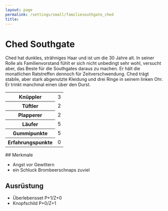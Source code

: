 ```yaml
---
layout: page
permalink: /settings/small/familiesouthgate_ched
title: 
---
```


# Ched Southgate

Ched hat dunkles, strähniges Haar und ist um die 30 Jahre alt. In seiner Rolle als Familienvorstand fühlt er sich nicht unbedingt sehr wohl, versucht aber, das Beste für die Southgates daraus zu machen. Er hält die monatlichen Ratstreffen dennoch für Zeitverschwendung. Ched trägt stabile, aber stark abgenutzte Kleidung und drei Ringe in seinem linken Ohr. Er trinkt manchmal einen über den Durst.

<table>
<thead>
</thead>
<tbody>
<tr><th>Knüppler</th><td>3</td></tr>
<tr><th>Tüftler</th><td>2</td></tr>
<tr><th>Plapperer</th><td>2</td></tr>
<tr><th>Läufer</th><td>5</td></tr>
<tr><th>Gummipunkte</th><td>5</td></tr>
<tr><th>Erfahrungspunkte</th><td>0</td></tr>
</tbody>
</table>
## Merkmale

- Angst vor Gewittern
- ein Schluck Brombeerschnaps zuviel

## Ausrüstung

- Überlebensset P+1/Z+0
- Knopfschild P+0/Z+1


